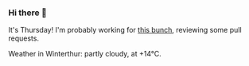 ### Hi there :wave:

It's Thursday! I'm probably working for [this bunch](https://github.com/kohofinancial), reviewing some pull requests.

Weather in Winterthur: partly cloudy, at +14°C.
